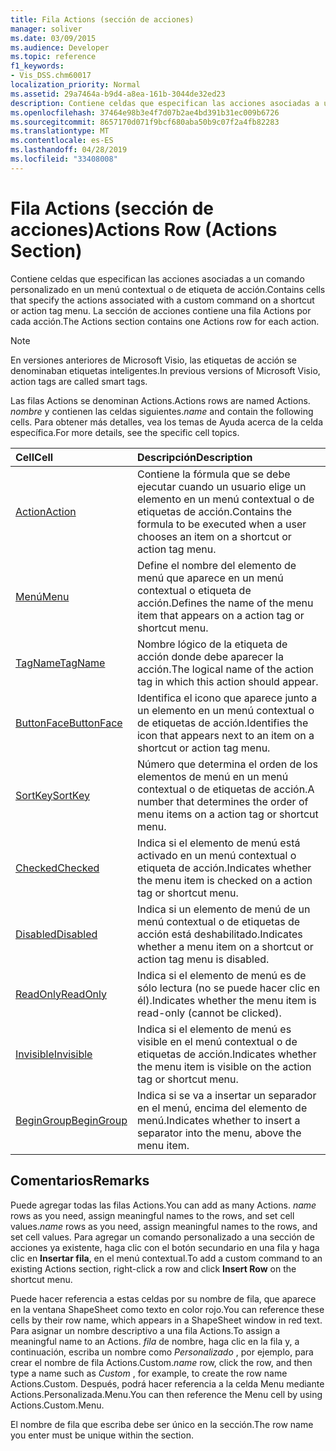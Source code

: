 ```yaml
---
title: Fila Actions (sección de acciones)
manager: soliver
ms.date: 03/09/2015
ms.audience: Developer
ms.topic: reference
f1_keywords:
- Vis_DSS.chm60017
localization_priority: Normal
ms.assetid: 29a7464a-b9d4-a8ea-161b-3044de32ed23
description: Contiene celdas que especifican las acciones asociadas a un comando personalizado en un menú contextual o de etiqueta de acción. La sección de acciones contiene una fila Actions por cada acción.
ms.openlocfilehash: 37464e98b3e4f7d07b2ae4bd391b31ec009b6726
ms.sourcegitcommit: 8657170d071f9bcf680aba50b9c07f2a4fb82283
ms.translationtype: MT
ms.contentlocale: es-ES
ms.lasthandoff: 04/28/2019
ms.locfileid: "33408008"
---
```

# <a name="actions-row-actions-section"></a><span data-ttu-id="10fc2-104">Fila Actions (sección de acciones)</span><span class="sxs-lookup"><span data-stu-id="10fc2-104">Actions Row (Actions Section)</span></span>

<span data-ttu-id="10fc2-105">Contiene celdas que especifican las acciones asociadas a un comando personalizado en un menú contextual o de etiqueta de acción.</span><span class="sxs-lookup"><span data-stu-id="10fc2-105">Contains cells that specify the actions associated with a custom command on a shortcut or action tag menu.</span></span> <span data-ttu-id="10fc2-106">La sección de acciones contiene una fila Actions por cada acción.</span><span class="sxs-lookup"><span data-stu-id="10fc2-106">The Actions section contains one Actions row for each action.</span></span>
  
> [!NOTE]
> <span data-ttu-id="10fc2-107">En versiones anteriores de Microsoft Visio, las etiquetas de acción se denominaban etiquetas inteligentes.</span><span class="sxs-lookup"><span data-stu-id="10fc2-107">In previous versions of Microsoft Visio, action tags are called smart tags.</span></span> 
  
<span data-ttu-id="10fc2-108">Las filas Actions se denominan Actions.</span><span class="sxs-lookup"><span data-stu-id="10fc2-108">Actions rows are named Actions.</span></span> <span data-ttu-id="10fc2-109">*nombre*  y contienen las celdas siguientes.</span><span class="sxs-lookup"><span data-stu-id="10fc2-109">*name*  and contain the following cells.</span></span> <span data-ttu-id="10fc2-110">Para obtener más detalles, vea los temas de Ayuda acerca de la celda específica.</span><span class="sxs-lookup"><span data-stu-id="10fc2-110">For more details, see the specific cell topics.</span></span> 
  
|<span data-ttu-id="10fc2-111">**Cell**</span><span class="sxs-lookup"><span data-stu-id="10fc2-111">**Cell**</span></span>|<span data-ttu-id="10fc2-112">**Descripción**</span><span class="sxs-lookup"><span data-stu-id="10fc2-112">**Description**</span></span>|
|:-----|:-----|
|[<span data-ttu-id="10fc2-113">Action</span><span class="sxs-lookup"><span data-stu-id="10fc2-113">Action</span></span>](action-cell-actions-section.md) <br/> |<span data-ttu-id="10fc2-114">Contiene la fórmula que se debe ejecutar cuando un usuario elige un elemento en un menú contextual o de etiquetas de acción.</span><span class="sxs-lookup"><span data-stu-id="10fc2-114">Contains the formula to be executed when a user chooses an item on a shortcut or action tag menu.</span></span>  <br/> |
|[<span data-ttu-id="10fc2-115">Menú</span><span class="sxs-lookup"><span data-stu-id="10fc2-115">Menu</span></span>](menu-cell-actions-section.md) <br/> |<span data-ttu-id="10fc2-116">Define el nombre del elemento de menú que aparece en un menú contextual o etiqueta de acción.</span><span class="sxs-lookup"><span data-stu-id="10fc2-116">Defines the name of the menu item that appears on a action tag or shortcut menu.</span></span>  <br/> |
|[<span data-ttu-id="10fc2-117">TagName</span><span class="sxs-lookup"><span data-stu-id="10fc2-117">TagName</span></span>](tagname-cell-actions-section.md) <br/> |<span data-ttu-id="10fc2-118">Nombre lógico de la etiqueta de acción donde debe aparecer la acción.</span><span class="sxs-lookup"><span data-stu-id="10fc2-118">The logical name of the action tag in which this action should appear.</span></span>  <br/> |
|[<span data-ttu-id="10fc2-119">ButtonFace</span><span class="sxs-lookup"><span data-stu-id="10fc2-119">ButtonFace</span></span>](buttonface-cell-actions-section.md) <br/> |<span data-ttu-id="10fc2-120">Identifica el icono que aparece junto a un elemento en un menú contextual o de etiquetas de acción.</span><span class="sxs-lookup"><span data-stu-id="10fc2-120">Identifies the icon that appears next to an item on a shortcut or action tag menu.</span></span>  <br/> |
|[<span data-ttu-id="10fc2-121">SortKey</span><span class="sxs-lookup"><span data-stu-id="10fc2-121">SortKey</span></span>](sortkey-cell-actions-section.md) <br/> |<span data-ttu-id="10fc2-122">Número que determina el orden de los elementos de menú en un menú contextual o de etiquetas de acción.</span><span class="sxs-lookup"><span data-stu-id="10fc2-122">A number that determines the order of menu items on a action tag or shortcut menu.</span></span>  <br/> |
|[<span data-ttu-id="10fc2-123">Checked</span><span class="sxs-lookup"><span data-stu-id="10fc2-123">Checked</span></span>](checked-cell-actions-section.md) <br/> |<span data-ttu-id="10fc2-124">Indica si el elemento de menú está activado en un menú contextual o etiqueta de acción.</span><span class="sxs-lookup"><span data-stu-id="10fc2-124">Indicates whether the menu item is checked on a action tag or shortcut menu.</span></span>  <br/> |
|[<span data-ttu-id="10fc2-125">Disabled</span><span class="sxs-lookup"><span data-stu-id="10fc2-125">Disabled</span></span>](disabled-cell-actions-section.md) <br/> |<span data-ttu-id="10fc2-126">Indica si un elemento de menú de un menú contextual o de etiquetas de acción está deshabilitado.</span><span class="sxs-lookup"><span data-stu-id="10fc2-126">Indicates whether a menu item on a shortcut or action tag menu is disabled.</span></span>  <br/> |
|[<span data-ttu-id="10fc2-127">ReadOnly</span><span class="sxs-lookup"><span data-stu-id="10fc2-127">ReadOnly</span></span>](readonly-cell-actions-section.md) <br/> |<span data-ttu-id="10fc2-128">Indica si el elemento de menú es de sólo lectura (no se puede hacer clic en él).</span><span class="sxs-lookup"><span data-stu-id="10fc2-128">Indicates whether the menu item is read-only (cannot be clicked).</span></span>  <br/> |
|[<span data-ttu-id="10fc2-129">Invisible</span><span class="sxs-lookup"><span data-stu-id="10fc2-129">Invisible</span></span>](invisible-cell-actions-section.md) <br/> |<span data-ttu-id="10fc2-130">Indica si el elemento de menú es visible en el menú contextual o de etiquetas de acción.</span><span class="sxs-lookup"><span data-stu-id="10fc2-130">Indicates whether the menu item is visible on the action tag or shortcut menu.</span></span>  <br/> |
|[<span data-ttu-id="10fc2-131">BeginGroup</span><span class="sxs-lookup"><span data-stu-id="10fc2-131">BeginGroup</span></span>](begingroup-cell-actions-section.md) <br/> |<span data-ttu-id="10fc2-132">Indica si se va a insertar un separador en el menú, encima del elemento de menú.</span><span class="sxs-lookup"><span data-stu-id="10fc2-132">Indicates whether to insert a separator into the menu, above the menu item.</span></span>  <br/> |
   
## <a name="remarks"></a><span data-ttu-id="10fc2-133">Comentarios</span><span class="sxs-lookup"><span data-stu-id="10fc2-133">Remarks</span></span>

 <span data-ttu-id="10fc2-134">Puede agregar todas las filas Actions.</span><span class="sxs-lookup"><span data-stu-id="10fc2-134">You can add as many Actions.</span></span>  <span data-ttu-id="10fc2-135">*name*  rows as you need, assign meaningful names to the rows, and set cell values.</span><span class="sxs-lookup"><span data-stu-id="10fc2-135">*name*  rows as you need, assign meaningful names to the rows, and set cell values.</span></span> <span data-ttu-id="10fc2-136">Para agregar un comando personalizado a una sección de acciones ya existente, haga clic con el botón secundario en una fila y haga clic en **Insertar fila**, en el menú contextual.</span><span class="sxs-lookup"><span data-stu-id="10fc2-136">To add a custom command to an existing Actions section, right-click a row and click **Insert Row** on the shortcut menu.</span></span> 
  
<span data-ttu-id="10fc2-137">Puede hacer referencia a estas celdas por su nombre de fila, que aparece en la ventana ShapeSheet como texto en color rojo.</span><span class="sxs-lookup"><span data-stu-id="10fc2-137">You can reference these cells by their row name, which appears in a ShapeSheet window in red text.</span></span> <span data-ttu-id="10fc2-138">Para asignar un nombre descriptivo a una fila Actions.</span><span class="sxs-lookup"><span data-stu-id="10fc2-138">To assign a meaningful name to an Actions.</span></span> <span data-ttu-id="10fc2-139">*fila*  de nombre, haga clic en la fila y, a continuación, escriba un nombre como  *Personalizado*  , por ejemplo, para crear el nombre de fila Actions.Custom.</span><span class="sxs-lookup"><span data-stu-id="10fc2-139">*name*  row, click the row, and then type a name such as  *Custom*  , for example, to create the row name Actions.Custom.</span></span> <span data-ttu-id="10fc2-140">Después, podrá hacer referencia a la celda Menu mediante Actions.Personalizada.Menu.</span><span class="sxs-lookup"><span data-stu-id="10fc2-140">You can then reference the Menu cell by using Actions.Custom.Menu.</span></span> 
  
<span data-ttu-id="10fc2-141">El nombre de fila que escriba debe ser único en la sección.</span><span class="sxs-lookup"><span data-stu-id="10fc2-141">The row name you enter must be unique within the section.</span></span>
  

